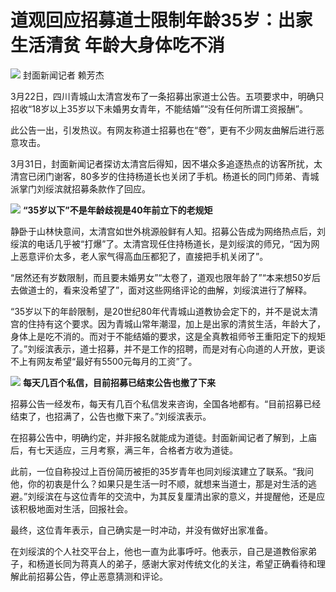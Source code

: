 # 道观回应招募道士限制年龄35岁：出家生活清贫 年龄大身体吃不消

![](https://inews.gtimg.com/news_bt/O00w7nlxWS1j0fTUd48cmHUHCbauAyLjpbjGlMAea9PLoAA/1000)
封面新闻记者 赖芳杰

3月22日，四川青城山太清宫发布了一条招募出家道士公告。五项要求中，明确只招收“18岁以上35岁以下未婚男女青年，不能结婚”“没有任何所谓工资报酬”。

此公告一出，引发热议。有网友称道士招募也在“卷”，更有不少网友曲解后进行恶意攻击。

3月31日，封面新闻记者探访太清宫后得知，因不堪众多追逐热点的访客所扰，太清宫已闭门谢客，80多岁的住持杨道长也关闭了手机。杨道长的同门师弟、青城派掌门刘绥滨就招募条款作了回应。

![](https://inews.gtimg.com/news_bt/O4C5utueTk2PGWcnRI9opMzV_D7X22A2Pl3Gne83w0YMcAA/1000)
**“35岁以下”不是年龄歧视是40年前立下的老规矩**

静卧于山林快意间，太清宫如世外桃源般鲜有人知。招募公告成为网络热点后，刘绥滨的电话几乎被“打爆”了。太清宫现任住持杨道长，是刘绥滨的师兄，“因为网上恶意评价太多，老人家气得高血压都犯了，直接把手机关闭了”。

“居然还有岁数限制，而且要未婚男女”“太卷了，道观也限年龄了”“本来想50岁后去做道士的，看来没希望了”，面对这些网络评论的曲解，刘绥滨进行了解释。

“35岁以下的年龄限制，是20世纪80年代青城山道教协会定下的，并不是说太清宫的住持有这个要求。因为青城山常年潮湿，加上是出家的清贫生活，年龄大了，身体上是吃不消的。而对于不能结婚的要求，这是全真教祖师爷王重阳定下的规矩了。”刘绥滨表示，道士招募，并不是工作的招聘，而是对有心向道的人开放，更谈不上有网友希望“最好有5500元每月的工资”了。

![](https://inews.gtimg.com/news_bt/OCDoSDtXUe8LjJG_yee54NoJt_M8TP_KiUeVb_hLDnFikAA/1000)
**每天几百个私信，目前招募已结束公告也撤了下来**

招募公告一经发布，每天有几百个私信发来咨询，全国各地都有。“目前招募已经结束了，也招满了，公告也撤下来了。”刘绥滨表示。

在招募公告中，明确约定，并非报名就能成为道徒。封面新闻记者了解到，上庙后，有七天适应，三月考察，满三年，合格者方收为道徒。

此前，一位自称投过上百份简历被拒的35岁青年也同刘绥滨建立了联系。“我问他，你的初衷是什么？如果只是生活一时不顺，就想来当道士，那是对生活的逃避。”刘绥滨在与这位青年的交流中，为其反复厘清出家的意义，并提醒他，还是应该积极地面对生活，回报社会。

最终，这位青年表示，自己确实是一时冲动，并没有做好出家准备。

在刘绥滨的个人社交平台上，他也一直为此事呼吁。他表示，自己是道教俗家弟子，和杨道长同为蒋真人的弟子，感谢大家对传统文化的关注，希望正确看待和理解此前招募公告，停止恶意猜测和评论。

